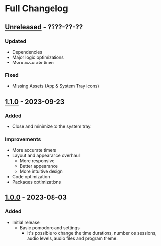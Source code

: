 # Full Changelog

## [Unreleased] - ????-??-??

### Updated

- Dependencies
- Major logic optimizations
- More accurate timer

### Fixed

- Missing Assets (App & System Tray icons)

## [1.1.0] - 2023-09-23

### Added

- Close and minimize to the system tray.

### Improvements

- More accurate timers
- Layout and appearance overhaul
  - More responsive
  - Better appearance
  - More intuitive design
- Code optimization
- Packages optimizations

## [1.0.0] - 2023-08-03

### Added

- Initial release
  - Basic pomodoro and settings
    - It's possible to change the time durations, number os sessions, audio levels, audio files and program theme.

[Unreleased]: https://github.com/thespbgamer/PomodoroPlusPlus/compare/v1.0.0...HEAD
[1.1.0]: https://github.com/thespbgamer/PomodoroPlusPlus/releases/tag/v1.1.0
[1.0.0]: https://github.com/thespbgamer/PomodoroPlusPlus/releases/tag/v1.0.0

